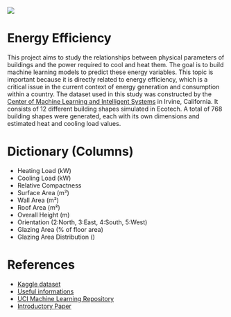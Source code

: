 ![](https://live.staticflickr.com/5009/5277522498_7646c3b586_z.jpg)

# Energy Efficiency

This project aims to study the relationships between physical parameters of buildings and the power required to cool and heat them. The goal is to build machine learning models to predict these energy variables. This topic is important because it is directly related to energy efficiency, which is a critical issue in the current context of energy generation and consumption within a country. The dataset used in this study was constructed by the [Center of Machine Learning and Intelligent Systems](https://cml.ics.uci.edu/) in Irvine, California. It consists of 12 different building shapes simulated in Ecotech. A total of 768 building shapes were generated, each with its own dimensions and estimated heat and cooling load values.

# Dictionary (Columns)
- Heating Load (kW) 
- Cooling Load (kW)
- Relative Compactness
- Surface Area (m²)
- Wall Area (m²)
- Roof Area (m²)
- Overall Height (m)
- Orientation (2:North, 3:East, 4:South, 5:West)
- Glazing Area (% of floor area)
- Glazing Area Distribution ()

# References
- [Kaggle dataset](https://www.kaggle.com/datasets/ujjwalchowdhury/energy-efficiency-data-set?rvi=1)
- [Useful informations](https://pt.slideshare.net/NitinAgarwal53/exploratory-data-analysis-for-energy-efficiency)
- [UCI Machine Learning Repository](https://archive.ics.uci.edu/dataset/242/energy+efficiency)
- [Introductory Paper](https://www.sciencedirect.com/science/article/abs/pii/S037877881200151X?via%3Dihub)